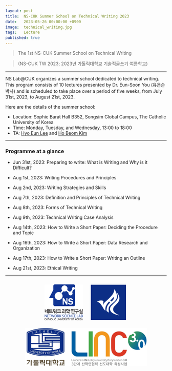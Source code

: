 ```yaml
---
layout: post
title:  NS-CUK Summer School on Technical Writing 2023
date:   2023-05-26 00:00:00 +0900
image:  technical_writing.jpg
tags:   Lecture
published: true
---
```


> The 1st NS-CUK Summer School on Technical Writing

> (NS-CUK TW 2023; 2023년 가톨릭대학교 기술적글쓰기 여름학교)

***

NS Lab@CUK organizes a summer school dedicated to technical writing. This program consists of 10 lectures presented by Dr. Eun-Soon You (유은순 박사) and is scheduled to take place over a period of five weeks, from July 31st, 2023, to August 21st, 2023.

Here are the details of the summer school:
* Location: Sophie Barat Hall B352, Songsim Global Campus, The Catholic University of Korea
* Time: Monday, Tuesday, and Wednesday, 13:00 to 18:00
* TA: [Hyo Eun Lee](https://nslab-cuk.github.io/member/helee) and [Ho Beom Kim](https://nslab-cuk.github.io/member/hbkim)

***

### Programme at a glance
* Jun 31st, 2023: Preparing to write: What is Writing and Why is it Difficult?

* Aug 1st, 2023: Writing Procedures and Principles

* Aug 2nd, 2023: Writing Strategies and Skills

* Aug 7th, 2023: Definition and Principles of Technical Writing

* Aug 8th, 2023: Forms of Technical Writing

* Aug 9th, 2023: Technical Writing Case Analysis

* Aug 14th, 2023: How to Write a Short Paper: Deciding the Procedure and Topic

* Aug 16th, 2023: How to Write a Short Paper: Data Research and Organization

* Aug 17th, 2023: How to Write a Short Paper: Writing an Outline

* Aug 21st, 2023: Ethical Writing

***

<p align="center"><a href="https://nslab-cuk.github.io/"><img align="center" src="/images/Logo_Square.png" style="width : 120px; margin : 10px"></a><a href="https://cukai.catholic.ac.kr/cukai/index.html"><img align="center" src="/images/AI_Logo.png" style="width : 110px; margin : 15px"></a><a href="https://linc.catholic.ac.kr/lincplus/index.html"><img align="center" src="/images/CUKLINK_Logo.jpg" style="width : 380px; margin : 10px"></a></p>
